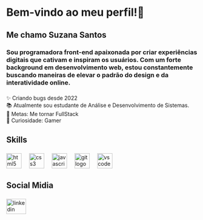<h1 align="left">Bem-vindo ao meu perfil!👋</h1>

###

<h2 align="left">Me chamo Suzana Santos</h2>

###

<h3 align="left">Sou programadora front-end apaixonada por criar experiências digitais que cativam e inspiram os usuários. Com um forte background em desenvolvimento web, estou constantemente buscando maneiras de elevar o padrão do design e da interatividade online.</h3>

###

<p align="left">✨ Criando bugs desde 2022<br>📚 Atualmente sou estudante de Análise e Desenvolvimento de Sistemas.<br>🎯 Metas: Me tornar FullStack<br>🎲 Curiosidade: Gamer</p>

###

<h2 align="left">Skills</h2>

###

<div align="left">
  <img src="https://cdn.jsdelivr.net/gh/devicons/devicon/icons/html5/html5-original.svg" height="40" alt="html5 logo"  />
  <img width="12" />
  <img src="https://cdn.jsdelivr.net/gh/devicons/devicon/icons/css3/css3-original.svg" height="40" alt="css3 logo"  />
  <img width="12" />
  <img src="https://cdn.jsdelivr.net/gh/devicons/devicon/icons/javascript/javascript-original.svg" height="40" alt="javascript logo"  />
  <img width="12" />
  <img src="https://cdn.jsdelivr.net/gh/devicons/devicon/icons/git/git-original.svg" height="40" alt="git logo"  />
  <img width="12" />
  <img src="https://cdn.jsdelivr.net/gh/devicons/devicon/icons/vscode/vscode-original.svg" height="40" alt="vscode logo"  />
</div>

###

<h2 align="left">Social Midia</h2>

###

<div align="left">
  <a href="https://www.linkedin.com/in/suzana-santos-356395227/" target="_blank">
    <img src="https://raw.githubusercontent.com/maurodesouza/profile-readme-generator/master/src/assets/icons/social/linkedin/default.svg" width="52" height="40" alt="linkedin logo"  />
  </a>
</div>

###
